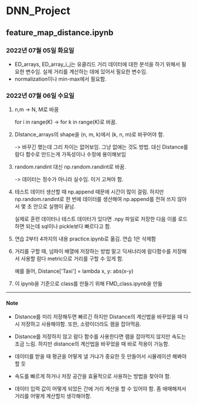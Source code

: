 # DNN_Project

## feature_map_distance.ipynb

### 2022년 07월 05일 화요일

* ED_arrays, ED_array_i_j는 유클리드 거리 데이터에 대한 분석을 하기 위해서 필요한 변수임. 실제 거리를 계산하는 데에 있어서 필요한 변수임.
* normalization이나 min-max에서 필요함.

### 2022년 07월 06일 수요일

1. n,m -> N, M로 바꿈

    for i in range(K) -> for k in range(K)로 바꿈.

2. DIstance_arrays의 shape을 (n, m, k)에서 (k, n, m)로 바꾸어야 함.

    -> 바꾸긴 했는데 그리 차이는 없어보임. 그냥 없애는 것도 방법. 대신 Distance를 람다 함수로 만드는게 가독성이나 수정에 용이해보임

3. random.randint 대신 np.random.randint로 바꿈.

    -> 데이터는 정수가 아니라 실수임. 이거 고쳐야 함.

4. 테스트 데이터 생산할 때 np.append 때문에 시간이 많이 걸림. 하지만 np.random.randint로 한 번에 데이터를 생산해여 np.append를 전혀 쓰지 않아서 몇 초 안으로 실행이 끝남.

    실제로 훈련 데이터나 테스트 데이터가 있다면 .npy 파일로 저장한 다음 이를 로드하면 되는데 sql이나 pickle보다 빠르다고 함.

5. 연습 2부터 4까지의 내용 practice.ipynb로 옮김. 연습 1은 삭제함

6. 거리를 구할 때, 넘파이 배열에 저장하는 방법 말고 딕셔너리에 람다함수를 저장해서 사용할 람다 metric으로 거리를 구할 수 있게 함.

    예를 들어, Distance['Taxi'] = lambda x, y: abs(x-y)

7. 이 ipynb을 기준으로 class를 만들기 위해 FMD_class.ipynb을 만듦

---

#### Note

* Distance를 미리 저장해두면 빠르긴 하지만 Distance의 계산법을 바꾸었을 때 다시 저장하고 사용해야함. 또한, 소량이더라도 램을 잡아먹음.

- Distance를 저장하지 않고 람다 함수를 사용한다면 램을 잡아먹지 않지만 속도는 조금 느림. 하지만 distance의 계산법을 바꾸었을 때 바로 적용이 가능함.

- 데이터를 받을 때 평균을 어떻게 낼 거냐가 중요한 듯 만들어서 시뮬레이션 해봐야 할 듯

- 속도를 빠르게 하거나 저장 공간을 효율적으로 사용하는 방법을 찾아야 함.

- 데이터 입력 값이 어떻게 되었든 간에 거리 계산을 할 수 있어야 함.
    좀 애매해져서 거리를 어떻게 계산할지 생각해야함.

